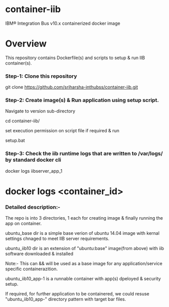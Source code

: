 # container-iib
IBM® Integration Bus v10.x  containerized docker image

# Overview

This repository contains Dockerfile(s) and scripts to setup & run IIB container(s).

### Step-1: Clone this repository

git clone https://github.com/sriharsha-inthubss/container-iib.git
		
### Step-2: Create image(s) & Run application using setup script.
Navigate to version sub-directory 

cd container-iib/

set execution permission on script file if required & run

setup.bat

### Step-3: Check the iib runtime logs that are written to /var/logs/ by standard docker cli

docker logs iibserver_app_1
# docker logs <container_id>

### Detailed description:-

The repo is into 3 directories, 1 each for creating image & finally running the app on container.

ubuntu_base dir is a simple base verion of ubuntu 14.04 image with kernal settings chnaged to meet IIB server requirements.

ubuntu_iib10 dir is an extension of "ubuntu:base" image(from above) with iib software downloaded & installed

Note:-  This can && will be used as a base image for any application/service specific containerazition.

ubuntu_iib10_app-1 is a runnable container with app(s) dpeloyed & security setup.

If required, for further application to be containered, we could resuse "ubuntu_iib10_app-<n>" directory pattern with target bar files.

